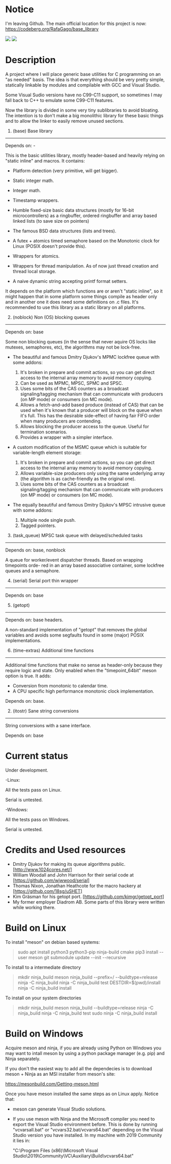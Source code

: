 Notice
======

I'm leaving Github. The main official location for this project is now:
https://codeberg.org/RafaGago/base_library

![](https://github.com/RafaGago/base_library/workflows/ci_linux/badge.svg)
![](https://github.com/RafaGago/base_library/workflows/ci_windows/badge.svg)

Description
===========

A project where I will place generic base utilities for C programming on an
"as needed" basis. The idea is that everything should be very pretty simple,
statically linkable by modules and compilable with GCC and Visual Studio.

Some Visual Sudio versions have no C99-C11 support, so sometimes I may fall back
to C++ to emulate some C99-C11 features.

Now the library is divided in some very tiny sublibraries to avoid bloating. The
intention is to don't make a big monolithic library for these basic things and
to allow the linker to easily remove unused sections.

1. (base) Base library
----------------------

Depends on: -

This is the basic utilities library, mostly header-based and heavily relying on
"static inline" and macros. It contains:

* Platform detection (very primitive, will get bigger).

* Static integer math.

* Integer math.

* Timestamp wrappers.

* Humble fixed-size basic data structures (mostly for 16-bit microcontrollers)
  as a ringbuffer, ordered ringbuffer and array based linked lists (to save size
  on pointers)

* The famous BSD data structures (lists and trees).

* A futex + atomics timed semaphore based on the Monotonic clock for Linux
  (POSIX doesn't provide this).

* Wrappers for atomics.

* Wrappers for thread manipulation. As of now just thread creation and thread
  local storage.

* A naive dynamic string accepting printf format setters.

It depends on the platform which functions are or aren't "static inline", so it
might happen that in some platform some things compile as header only and in
another one it does need some definitions on .c files. It's recommended to use
this library as a static library on all platforms.

2. (noblock) Non (OS) blocking queues
-------------------------------------

Depends on: base

Some non blocking queues (in the sense that never aquire OS locks like mutexes,
semaphores, etc), the algorithms may not be lock-free.

* The beautiful and famous Dmitry Djukov's MPMC lockfree queue with some addons:
  1. It's broken in prepare and commit actions, so you can get direct access to
     the internal array memory to avoid memory copying.
  2. Can be used as MPMC, MPSC, SPMC and SPSC.
  3. Uses some bits of the CAS counters as a broadcast signaling/tagging
     mechanism that can communicate with producers (on MP mode) or consumers
     (on MC mode).
  3. Allows a fetch-and-add based produce (instead of CAS) that can be used when
     it's known that a producer will block on the queue when it's full. This has
     the desirable side-effect of having fair FIFO order when many producers are
     contending.
  4. Allows blocking the producer access to the queue. Useful for termination
     scenarios.
  5. Provides a wrapper with a simpler interface.

* A custom modification of the MSMC queue which is suitable for variable-length
  element storage:
  1. It's broken in prepare and commit actions, so you can get direct access to
     the internal array memory to avoid memory copying.
  2. Allows variable-size producers only using the same underlying array (the
     algorithm is as cache-friendly as the original one).
  3. Uses some bits of the CAS counters as a broadcast signaling/tagging
     mechanism that can communicate with producers (on MP mode) or consumers
     (on MC mode).

* The equally beautiful and famous Dmitry Djukov's MPSC intrusive queue with
  some addons:
  1. Multiple node single push.
  2. Tagged pointers.

3. (task_queue) MPSC task queue with delayed/scheduled tasks
------------------------------------------------------------

Depends on: base, nonblock

A queue for worker/event dispatcher threads. Based on wrapping timepoints orde-
red in an array based associative container, some lockfree queues and a
semaphore.

4. (serial) Serial port thin wrapper
-------------------------------------

Depends on: base

5. (getopt)
-----------

Depends on: base headers.

A non-standard implementation of "getopt" that removes the global variables and
avoids some segfaults found in some (major) POSIX implementations.

6. (time-extras) Additional time functions
------------------------------------------

Additional time functions that make no sense as header-only because they require
logic and state. Only enabled when the "timepoint_64bit" meson option is true.
It adds:

- Conversion from monotonic to calendar time.
- A CPU specific high performance monotonic clock implementation.

Depends on: base.

2. (itostr) Sane string conversions
-----------------------------------

String conversions with a sane interface.

Depends on: base

Current status
==============

Under development.

-Linux:

 All the tests pass on Linux.

 Serial is untested.

-Windows:

 All the tests pass on Windows.

 Serial is untested.

Credits and Used resources
==========================

* Dmitry Djukov for making its queue algorithms public.
  [http://www.1024cores.net/]
* William Woodall and John Harrison for their serial code at
  [https://github.com/wjwwood/serial]
* Thomas Nixon, Jonathan Heathcote for the macro hackery at
  [https://github.com/18sg/uSHET]
* Kim Gräsman for his getopt port. [https://github.com/kimgr/getopt_port]
* My former employer Diadrom AB. Some parts of this library were written while
  working there.

Build on Linux
==============

To install "meson" on debian based systems:

> sudo apt install python3 python3-pip ninja-build cmake
> pip3 install --user meson
> git submodule update --init --recursive

To install to a intermediate directory

> mkdir ninja_build
> meson ninja_build --prefix=/ --buildtype=release
> ninja -C ninja_build
> ninja -C ninja_build test
> DESTDIR=$(pwd)/install ninja -C ninja_build install

To install on your system directories

> mkdir ninja_build
> meson ninja_build --buildtype=release
> ninja -C ninja_build
> ninja -C ninja_build test
> sudo ninja -C ninja_build install

Build on Windows
===============

Acquire meson and ninja, if you are already using Python on Windows you may want
to intall meson by using a python package manager (e.g. pip) and Ninja
separately.

If you don't the easiest way to add all the dependecies is to download meson +
Ninja as an MSI installer from meson's site:

https://mesonbuild.com/Getting-meson.html

Once you have meson installed the same steps as on Linux apply. Notice that:

* meson can generate Visual Studio solutions.
* If you use meson with Ninja and the Microsoft compiler you need to export the
  Visual Studio environment before. This is done by running "vcvarsall.bat" or
  "vcvars32.bat/vcvars64.bat" depending on the Visual Studio version you have
  installed. In my machine with 2019 Community it lies in:

  "C:\Program Files (x86)\Microsoft Visual Studio\2019\Community\VC\Auxiliary\Build\vcvars64.bat"

